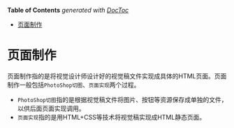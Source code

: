 <!-- START doctoc generated TOC please keep comment here to allow auto update -->
<!-- DON'T EDIT THIS SECTION, INSTEAD RE-RUN doctoc TO UPDATE -->
**Table of Contents**  *generated with [DocToc](https://github.com/thlorenz/doctoc)*

- [页面制作](#%E9%A1%B5%E9%9D%A2%E5%88%B6%E4%BD%9C)

<!-- END doctoc generated TOC please keep comment here to allow auto update -->

# 页面制作

页面制作指的是将视觉设计师设计好的视觉稿文件实现成具体的HTML页面。页面制作一般包括`PhotoShop切图`、`页面实现`两个过程。

- `PhotoShop切图`指的是根据视觉稿文件将图片、按钮等资源保存成单独的文件，以供后面页面实现调用。
- `页面实现`指的是用HTML+CSS等技术将视觉稿实现成HTML静态页面。